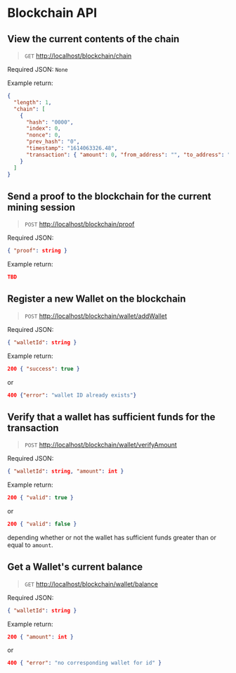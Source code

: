 # Blockchain API

## View the current contents of the chain

> `GET` <http://localhost/blockchain/chain>

Required JSON: `None`

Example return:

```json
{
  "length": 1,
  "chain": [
    {
      "hash": "0000",
      "index": 0,
      "nonce": 0,
      "prev_hash": "0",
      "timestamp": "1614063326.48",
      "transaction": { "amount": 0, "from_address": "", "to_address": "" }
    }
  ]
}
```

## Send a proof to the blockchain for the current mining session

> `POST` <http://localhost/blockchain/proof>

Required JSON:

```json
{ "proof": string }
```

Example return:

```json
TBD
```

## Register a new Wallet on the blockchain

> `POST` <http://localhost/blockchain/wallet/addWallet>

Required JSON:

```json
{ "walletId": string }
```

Example return:

```json
200 { "success": true }
```

or

```json
400 {"error": "wallet ID already exists"}
```

## Verify that a wallet has sufficient funds for the transaction

> `POST` <http://localhost/blockchain/wallet/verifyAmount>

Required JSON:

```json
{ "walletId": string, "amount": int }
```

Example return:

```json
200 { "valid": true }
```

or

```json
200 { "valid": false }
```

depending whether or not the wallet has sufficient funds greater than or equal to `amount`.

## Get a Wallet's current balance

> `GET` <http://localhost/blockchain/wallet/balance>

Required JSON:

```json
{ "walletId": string }
```

Example return:

```json
200 { "amount": int }
```

or

```json
400 { "error": "no corresponding wallet for id" }
```
